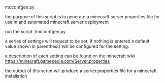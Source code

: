 mcconfgen.py

the purpose of this script is to generate a minecraft server.properties file for use in
and automated minecraft server deployment

run the script
./mcconfgen.py

a series of settings will request to be set, if nothing is entered a default value shown in
parenthesis will be configured for the setting.

a description of each setting can be found on the minecraft wiki
https://minecraft.gamepedia.com/Server.properties


the output of this script will produce a server.properties file for a minecraft installation
